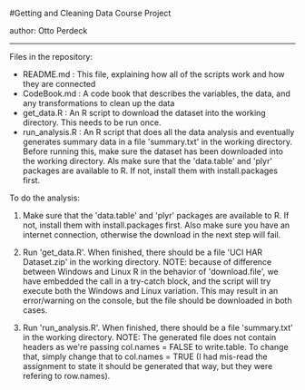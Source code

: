 #Getting and Cleaning Data Course Project

author: Otto Perdeck

---

Files in the repository:

- README.md      : This file, explaining how all of the scripts work and how they are connected
- CodeBook.md    : A code book that describes the variables, the data, and any 
                   transformations to clean up the data
- get_data.R     : An R script to download the dataset into the working directory. This needs
                   to be run once.
- run_analysis.R : An R script that does all the data analysis and eventually generates summary
                   data in a file 'summary.txt' in the working directory. Before running this, make
                   sure the dataset has been downloaded into the working directory. Als make sure
                   that the 'data.table' and 'plyr' packages are available to R. If not, install
                   them with install.packages first.

To do the analysis:

1. Make sure that the 'data.table' and 'plyr' packages are available to R. If not, install
   them with install.packages first. Also make sure you have an internet connection, otherwise
   the download in the next step will fail.

2. Run 'get_data.R'. 
   When finished, there should be a file 'UCI HAR Dataset.zip' in the working directory.
   NOTE: because of difference between Windows and Linux R in the behavior of 'download.file',
   we have embedded the call in a try-catch block, and the script will try execute both the
   Windows and Linux variation. This may result in an error/warning on the console, but the
   file should be downloaded in both cases. 

3. Run 'run_analysis.R'.
   When finished, there should be a file 'summary.txt' in the working directory. 
   NOTE: The generated file does not contain headers as we're passing col.names = FALSE to 
   write.table. To change that, simply change that to col.names = TRUE (I had mis-read the
   assignment to state it should be generated that way, but they were refering to row.names).
